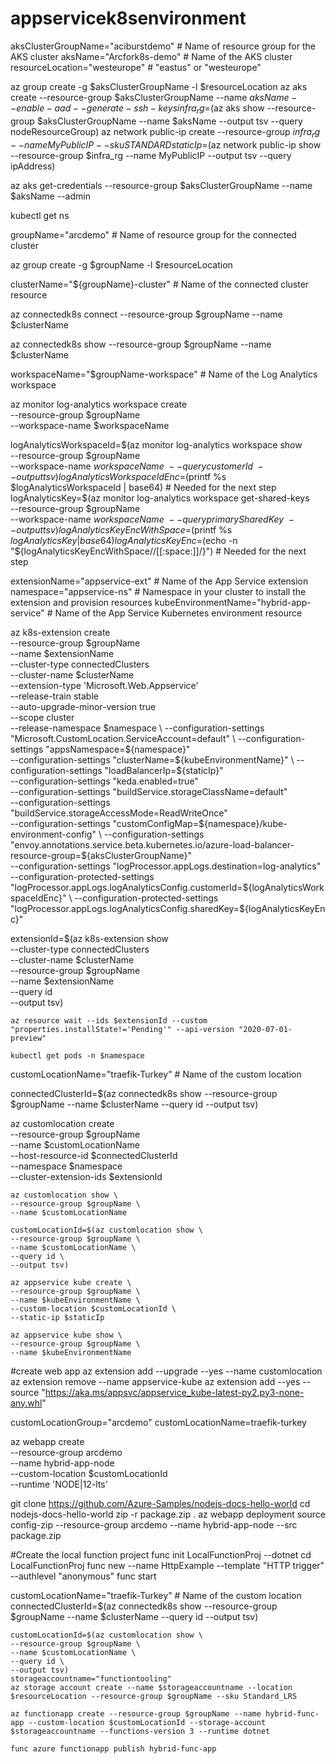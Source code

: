 # appservicek8senvironment

aksClusterGroupName="aciburstdemo" # Name of resource group for the AKS cluster
aksName="Arcfork8s-demo" # Name of the AKS cluster
resourceLocation="westeurope" # "eastus" or "westeurope"

az group create -g $aksClusterGroupName -l $resourceLocation
az aks create --resource-group $aksClusterGroupName --name $aksName --enable-aad --generate-ssh-keys
infra_rg=$(az aks show --resource-group $aksClusterGroupName --name $aksName --output tsv --query nodeResourceGroup)
az network public-ip create --resource-group $infra_rg --name MyPublicIP --sku STANDARD
staticIp=$(az network public-ip show --resource-group $infra_rg --name MyPublicIP --output tsv --query ipAddress)

az aks get-credentials --resource-group $aksClusterGroupName --name $aksName --admin

kubectl get ns

groupName="arcdemo" # Name of resource group for the connected cluster

az group create -g $groupName -l $resourceLocation

clusterName="${groupName}-cluster" # Name of the connected cluster resource

az connectedk8s connect --resource-group $groupName --name $clusterName

az connectedk8s show --resource-group $groupName --name $clusterName


workspaceName="$groupName-workspace" # Name of the Log Analytics workspace

az monitor log-analytics workspace create \
    --resource-group $groupName \
    --workspace-name $workspaceName


logAnalyticsWorkspaceId=$(az monitor log-analytics workspace show \
    --resource-group $groupName \
    --workspace-name $workspaceName \
    --query customerId \
    --output tsv)
logAnalyticsWorkspaceIdEnc=$(printf %s $logAnalyticsWorkspaceId | base64) # Needed for the next step
logAnalyticsKey=$(az monitor log-analytics workspace get-shared-keys \
    --resource-group $groupName \
    --workspace-name $workspaceName \
    --query primarySharedKey \
    --output tsv)
logAnalyticsKeyEncWithSpace=$(printf %s $logAnalyticsKey | base64)
logAnalyticsKeyEnc=$(echo -n "${logAnalyticsKeyEncWithSpace//[[:space:]]/}") # Needed for the next step

extensionName="appservice-ext" # Name of the App Service extension
namespace="appservice-ns" # Namespace in your cluster to install the extension and provision resources
kubeEnvironmentName="hybrid-app-service" # Name of the App Service Kubernetes environment resource

az k8s-extension create \
    --resource-group $groupName \
    --name $extensionName \
    --cluster-type connectedClusters \
    --cluster-name $clusterName \
    --extension-type 'Microsoft.Web.Appservice' \
    --release-train stable \
    --auto-upgrade-minor-version true \
    --scope cluster \
    --release-namespace $namespace \
    --configuration-settings "Microsoft.CustomLocation.ServiceAccount=default" \
    --configuration-settings "appsNamespace=${namespace}" \
    --configuration-settings "clusterName=${kubeEnvironmentName}" \
    --configuration-settings "loadBalancerIp=${staticIp}" \
    --configuration-settings "keda.enabled=true" \
    --configuration-settings "buildService.storageClassName=default" \
    --configuration-settings "buildService.storageAccessMode=ReadWriteOnce" \
    --configuration-settings "customConfigMap=${namespace}/kube-environment-config" \
    --configuration-settings "envoy.annotations.service.beta.kubernetes.io/azure-load-balancer-resource-group=${aksClusterGroupName}" \
    --configuration-settings "logProcessor.appLogs.destination=log-analytics" \
    --configuration-protected-settings "logProcessor.appLogs.logAnalyticsConfig.customerId=${logAnalyticsWorkspaceIdEnc}" \
    --configuration-protected-settings "logProcessor.appLogs.logAnalyticsConfig.sharedKey=${logAnalyticsKeyEnc}"

extensionId=$(az k8s-extension show \
    --cluster-type connectedClusters \
    --cluster-name $clusterName \
    --resource-group $groupName \
    --name $extensionName \
    --query id \
    --output tsv)
    
    az resource wait --ids $extensionId --custom "properties.installState!='Pending'" --api-version "2020-07-01-preview"
    
    kubectl get pods -n $namespace
    
    
customLocationName="traefik-Turkey" # Name of the custom location

connectedClusterId=$(az connectedk8s show --resource-group $groupName --name $clusterName --query id --output tsv)

az customlocation create \
    --resource-group $groupName \
    --name $customLocationName \
    --host-resource-id $connectedClusterId \
    --namespace $namespace \
    --cluster-extension-ids $extensionId
    
    az customlocation show \
    --resource-group $groupName \
    --name $customLocationName
    
    customLocationId=$(az customlocation show \
    --resource-group $groupName \
    --name $customLocationName \
    --query id \
    --output tsv)
    
    az appservice kube create \
    --resource-group $groupName \
    --name $kubeEnvironmentName \
    --custom-location $customLocationId \
    --static-ip $staticIp
    
    az appservice kube show \
    --resource-group $groupName \
    --name $kubeEnvironmentName


#create web app
az extension add --upgrade --yes --name customlocation
az extension remove --name appservice-kube
az extension add --yes --source "https://aka.ms/appsvc/appservice_kube-latest-py2.py3-none-any.whl"

customLocationGroup="arcdemo"
customLocationName=traefik-turkey

az webapp create \
    --resource-group arcdemo \
    --name hybrid-app-node \
    --custom-location $customLocationId \
    --runtime 'NODE|12-lts'


git clone https://github.com/Azure-Samples/nodejs-docs-hello-world
cd nodejs-docs-hello-world
zip -r package.zip .
az webapp deployment source config-zip --resource-group arcdemo --name hybrid-app-node --src package.zip

#Create the local function project
func init LocalFunctionProj --dotnet
cd LocalFunctionProj
func new --name HttpExample --template "HTTP trigger" --authlevel "anonymous"
func start

customLocationName="traefik-Turkey" # Name of the custom location
connectedClusterId=$(az connectedk8s show --resource-group $groupName --name $clusterName --query id --output tsv)

    customLocationId=$(az customlocation show \
    --resource-group $groupName \
    --name $customLocationName \
    --query id \
    --output tsv)
    storageaccountname="functiontooling"
    az storage account create --name $storageaccountname --location $resourceLocation --resource-group $groupName --sku Standard_LRS
    
    az functionapp create --resource-group $groupName --name hybrid-func-app --custom-location $customLocationId --storage-account $storageaccountname --functions-version 3 --runtime dotnet
    
    func azure functionapp publish hybrid-func-app
    
    
